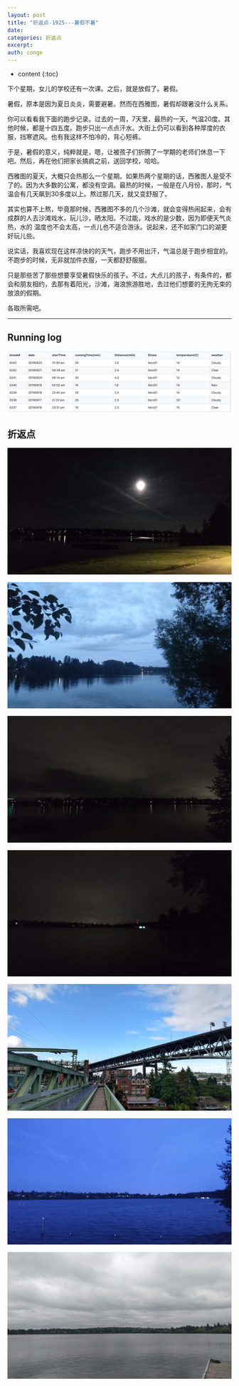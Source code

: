 ```yaml
---
layout: post
title: "折返点-1925---暑假不暑"
date:
categories: 折返点
excerpt:
auth: conge
---
```

* content
{:toc}

下个星期，女儿的学校还有一次课。之后，就是放假了。暑假。

暑假，原本是因为夏日炎炎，需要避暑。然而在西雅图，暑假却跟暑没什么关系。

你可以看看我下面的跑步记录。过去的一周，7天里，最热的一天，气温20度。其他时候，都是十四五度。跑步只出一点点汗水。大街上仍可以看到各种厚度的衣服，挡寒遮风。也有我这样不怕冷的，背心短裤。

于是，暑假的意义，纯粹就是，嗯，让被孩子们折腾了一学期的老师们休息一下吧。然后，再在他们把家长搞疯之前，送回学校，哈哈。

西雅图的夏天，大概只会热那么一个星期。如果热两个星期的话，西雅图人是受不了的。因为大多数的公寓，都没有空调。最热的时候，一般是在八月份，那时，气温会有几天飙到30多度以上。熬过那几天，就又变舒服了。

其实也算不上熬，毕竟那时候，西雅图不多的几个沙滩，就会变得热闹起来，会有成群的人去沙滩戏水，玩儿沙，晒太阳。不过能，戏水的是少数，因为即便天气炎热，水的 温度也不会太高，一点儿也不适合游泳。说起来，还不如家门口的湖更好玩儿些。

说实话，我喜欢现在这样凉快的的天气，跑步不用出汗，气温总是于跑步相宜的。不跑步的时候，无非就加件衣服，一天都舒舒服服。

只是那些苦了那些想要享受暑假快乐的孩子。不过，大点儿的孩子，有条件的，都会和朋友相约，去那有着阳光，沙滩，海浪旅游胜地，去过他们想要的无拘无束的放浪的假期。

各取所需吧。


--------

## Running log
![Week 26，2019](/assets/images/折返点/118382-579e34ae11497eca.png)

## 折返点

![20190616.jpg](/assets/images/折返点/118382-1a4dafb5b9d42a38.jpg)

![20190617.jpg](/assets/images/折返点/118382-af575ec620b76af1.jpg)


![20190618.jpg](/assets/images/折返点/118382-b8ab1bb56a9c99b9.jpg)

![20190619.jpg](/assets/images/折返点/118382-e6db304d33789243.jpg)

![20190620.jpg](/assets/images/折返点/118382-ffc95f8892ddc4bb.jpg)

![20190621.jpg](/assets/images/折返点/118382-095e1b591535cf8b.jpg)

![20190622.jpg](/assets/images/折返点/118382-873166e446a36099.jpg)
